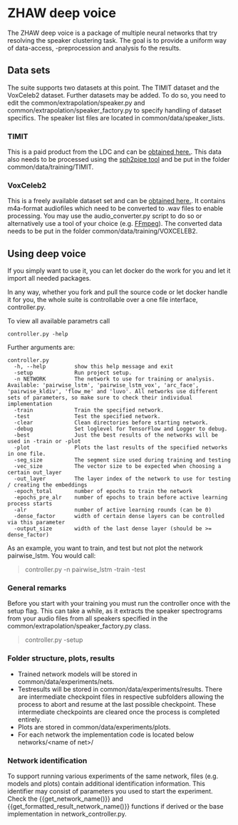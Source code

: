  # ZHAW deep voice
 
 The ZHAW deep voice is a package of multiple neural networks that try resolving the speaker clustering task. The goal is to provide a uniform way of data-access, -preprocession and analysis fo the results.
 
## Data sets
The suite supports two datasets at this point. The TIMIT dataset and the VoxCeleb2 dataset.
Further datasets may be added. To do so, you need to edit the common/extrapolation/speaker.py and common/extrapolation/speaker_factory.py to specify handling of dataset specifics.
The speaker list files are located in common/data/speaker_lists.

### TIMIT
This is a paid product from the LDC and can be [obtained here.](https://www.ldc.upenn.edu/).
This data also needs to be processed using the [sph2pipe tool](https://www.ldc.upenn.edu/language-resources/tools/sphere-conversion-tools) and be put in the folder common/data/training/TIMIT.

### VoxCeleb2
This is a freely available dataset set and can be [obtained here.](http://www.robots.ox.ac.uk/~vgg/data/voxceleb/vox2.html). It contains m4a-format audiofiles which need to be converted to .wav files to enable processing. You may use the audio_converter.py script to do so or alternatively use a tool of your choice (e.g. [FFmpeg](https://ffmpeg.org/)).
The converted data needs to be put in the folder common/data/training/VOXCELEB2.

 ## Using deep voice
 If you simply want to use it, you can let docker do the work for you and let it import all needed packages.
 
 In any way, whether you fork and pull the source code or let docker handle it for you, the whole suite is controllable over a one file interface, controller.py.

 To view all available parametrs call

 ```
 controller.py -help
 ```

Further arguments are: 
```
controller.py
  -h, --help         show this help message and exit
  -setup             Run project setup.
  -n NETWORK         The network to use for training or analysis. Available: 'pairwise_lstm', 'pairwise_lstm_vox', 'arc_face', 'pairwise_kldiv', 'flow_me' and 'luvo'. All networks use different sets of parameters, so make sure to check their individual implementation
  -train             Train the specified network.
  -test              Test the specified network.
  -clear             Clean directories before starting network.
  -debug             Set loglevel for TensorFlow and Logger to debug.
  -best              Just the best results of the networks will be used in -train or -plot
  -plot              Plots the last results of the specified networks in one file.
  -seg_size          The segment size used during training and testing
  -vec_size          The vector size to be expected when choosing a certain out_layer
  -out_layer         The layer index of the network to use for testing / creating the embeddings
  -epoch_total       number of epochs to train the network
  -epochs_pre_alr    number of epochs to train before active learning process starts
  -alr               number of active learning rounds (can be 0)
  -dense_factor      width of certain dense layers can be controlled via this parameter
  -output_size       width of the last dense layer (should be >= dense_factor)
```
  
As an example, you want to train, and test but not plot the network pairwise_lstm. You would call:
> controller.py -n pairwise_lstm -train -test

### General remarks
Before you start with your training you must run the controller once with the setup flag. 
This can take a while, as it extracts the speaker spectrograms from your audio files from all speakers specified in the common/extrapolation/speaker_factory.py class.
> controller.py -setup

### Folder structure, plots, results
* Trained network models will be stored in common/data/experiments/nets.
* Testresults will be stored in common/data/experiments/results. There are intermediate checkpoint files in respective subfolders allowing the process to abort and resume at the last possible checkpoint. These intermediate checkpoints are cleared once the process is completed entirely.
* Plots are stored in common/data/experiments/plots.
* For each network the implementation code is located below networks/&lt;name of net&gt;/

### Network identification
To support running various experiments of the same network, files (e.g. models and plots) contain additional identification information. This identifier may consist of parameters you used to start the experiment. Check the {{get_network_name()}} and {{get_formatted_result_network_name()}} functions if derived or the base implementation in network_controller.py.